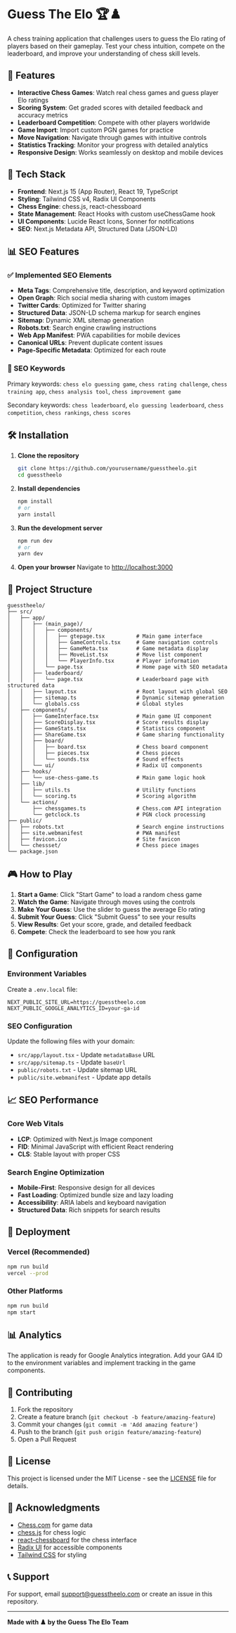 # Guess The Elo 🏆♟️

A chess training application that challenges users to guess the Elo rating of players based on their gameplay. Test your chess intuition, compete on the leaderboard, and improve your understanding of chess skill levels.

## 🎯 Features

- **Interactive Chess Games**: Watch real chess games and guess player Elo ratings
- **Scoring System**: Get graded scores with detailed feedback and accuracy metrics
- **Leaderboard Competition**: Compete with other players worldwide
- **Game Import**: Import custom PGN games for practice
- **Move Navigation**: Navigate through games with intuitive controls
- **Statistics Tracking**: Monitor your progress with detailed analytics
- **Responsive Design**: Works seamlessly on desktop and mobile devices

## 🚀 Tech Stack

- **Frontend**: Next.js 15 (App Router), React 19, TypeScript
- **Styling**: Tailwind CSS v4, Radix UI Components
- **Chess Engine**: chess.js, react-chessboard
- **State Management**: React Hooks with custom useChessGame hook
- **UI Components**: Lucide React Icons, Sonner for notifications
- **SEO**: Next.js Metadata API, Structured Data (JSON-LD)

## 📊 SEO Features

### ✅ Implemented SEO Elements

- **Meta Tags**: Comprehensive title, description, and keyword optimization
- **Open Graph**: Rich social media sharing with custom images
- **Twitter Cards**: Optimized for Twitter sharing
- **Structured Data**: JSON-LD schema markup for search engines
- **Sitemap**: Dynamic XML sitemap generation
- **Robots.txt**: Search engine crawling instructions
- **Web App Manifest**: PWA capabilities for mobile devices
- **Canonical URLs**: Prevent duplicate content issues
- **Page-Specific Metadata**: Optimized for each route

### 🎯 SEO Keywords

Primary keywords: `chess elo guessing game`, `chess rating challenge`, `chess training app`, `chess analysis tool`, `chess improvement game`

Secondary keywords: `chess leaderboard`, `elo guessing leaderboard`, `chess competition`, `chess rankings`, `chess scores`

## 🛠️ Installation

1. **Clone the repository**
   ```bash
   git clone https://github.com/yourusername/guesstheelo.git
   cd guesstheelo
   ```

2. **Install dependencies**
   ```bash
   npm install
   # or
   yarn install
   ```

3. **Run the development server**
   ```bash
   npm run dev
   # or
   yarn dev
   ```

4. **Open your browser**
   Navigate to [http://localhost:3000](http://localhost:3000)

## 📁 Project Structure

```
guesstheelo/
├── src/
│   ├── app/
│   │   ├── (main_page)/
│   │   │   ├── components/
│   │   │   │   ├── gtepage.tsx          # Main game interface
│   │   │   │   ├── GameControls.tsx     # Game navigation controls
│   │   │   │   ├── GameMeta.tsx         # Game metadata display
│   │   │   │   ├── MoveList.tsx         # Move list component
│   │   │   │   └── PlayerInfo.tsx       # Player information
│   │   │   └── page.tsx                 # Home page with SEO metadata
│   │   ├── leaderboard/
│   │   │   └── page.tsx                 # Leaderboard page with structured data
│   │   ├── layout.tsx                   # Root layout with global SEO
│   │   ├── sitemap.ts                   # Dynamic sitemap generation
│   │   └── globals.css                  # Global styles
│   ├── components/
│   │   ├── GameInterface.tsx            # Main game UI component
│   │   ├── ScoreDisplay.tsx             # Score results display
│   │   ├── GameStats.tsx                # Statistics component
│   │   ├── ShareGame.tsx                # Game sharing functionality
│   │   ├── board/
│   │   │   ├── board.tsx                # Chess board component
│   │   │   ├── pieces.tsx               # Chess pieces
│   │   │   └── sounds.tsx               # Sound effects
│   │   └── ui/                          # Radix UI components
│   ├── hooks/
│   │   └── use-chess-game.ts            # Main game logic hook
│   ├── lib/
│   │   ├── utils.ts                     # Utility functions
│   │   └── scoring.ts                   # Scoring algorithm
│   └── actions/
│       ├── chessgames.ts                # Chess.com API integration
│       └── getclock.ts                  # PGN clock processing
├── public/
│   ├── robots.txt                       # Search engine instructions
│   ├── site.webmanifest                 # PWA manifest
│   ├── favicon.ico                      # Site favicon
│   └── chessset/                        # Chess piece images
└── package.json
```

## 🎮 How to Play

1. **Start a Game**: Click "Start Game" to load a random chess game
2. **Watch the Game**: Navigate through moves using the controls
3. **Make Your Guess**: Use the slider to guess the average Elo rating
4. **Submit Your Guess**: Click "Submit Guess" to see your results
5. **View Results**: Get your score, grade, and detailed feedback
6. **Compete**: Check the leaderboard to see how you rank

## 🔧 Configuration

### Environment Variables

Create a `.env.local` file:

```env
NEXT_PUBLIC_SITE_URL=https://guesstheelo.com
NEXT_PUBLIC_GOOGLE_ANALYTICS_ID=your-ga-id
```

### SEO Configuration

Update the following files with your domain:

- `src/app/layout.tsx` - Update `metadataBase` URL
- `src/app/sitemap.ts` - Update `baseUrl`
- `public/robots.txt` - Update sitemap URL
- `public/site.webmanifest` - Update app details

## 📈 SEO Performance

### Core Web Vitals
- **LCP**: Optimized with Next.js Image component
- **FID**: Minimal JavaScript with efficient React rendering
- **CLS**: Stable layout with proper CSS

### Search Engine Optimization
- **Mobile-First**: Responsive design for all devices
- **Fast Loading**: Optimized bundle size and lazy loading
- **Accessibility**: ARIA labels and keyboard navigation
- **Structured Data**: Rich snippets for search results

## 🚀 Deployment

### Vercel (Recommended)
```bash
npm run build
vercel --prod
```

### Other Platforms
```bash
npm run build
npm start
```

## 📊 Analytics

The application is ready for Google Analytics integration. Add your GA4 ID to the environment variables and implement tracking in the game components.

## 🤝 Contributing

1. Fork the repository
2. Create a feature branch (`git checkout -b feature/amazing-feature`)
3. Commit your changes (`git commit -m 'Add amazing feature'`)
4. Push to the branch (`git push origin feature/amazing-feature`)
5. Open a Pull Request

## 📄 License

This project is licensed under the MIT License - see the [LICENSE](LICENSE) file for details.

## 🙏 Acknowledgments

- [Chess.com](https://chess.com) for game data
- [chess.js](https://github.com/jhlywa/chess.js) for chess logic
- [react-chessboard](https://github.com/Clariity/react-chessboard) for the chess interface
- [Radix UI](https://www.radix-ui.com/) for accessible components
- [Tailwind CSS](https://tailwindcss.com/) for styling

## 📞 Support

For support, email support@guesstheelo.com or create an issue in this repository.

---

**Made with ♟️ by the Guess The Elo Team**